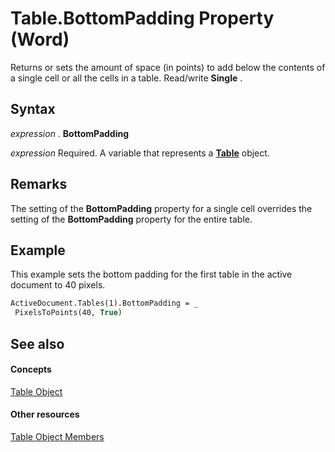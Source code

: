 
# Table.BottomPadding Property (Word)

Returns or sets the amount of space (in points) to add below the contents of a single cell or all the cells in a table. Read/write  **Single** .


## Syntax

 _expression_ . **BottomPadding**

 _expression_ Required. A variable that represents a **[Table](996b58dd-ebc6-ee30-5bfe-c5e51a0f71d6.md)** object.


## Remarks

The setting of the  **BottomPadding** property for a single cell overrides the setting of the **BottomPadding** property for the entire table.


## Example

This example sets the bottom padding for the first table in the active document to 40 pixels.


```vb
ActiveDocument.Tables(1).BottomPadding = _ 
 PixelsToPoints(40, True)
```


## See also


#### Concepts


[Table Object](996b58dd-ebc6-ee30-5bfe-c5e51a0f71d6.md)
#### Other resources


[Table Object Members](5367ee92-b5a3-92c7-787b-46a302586a0d.md)
